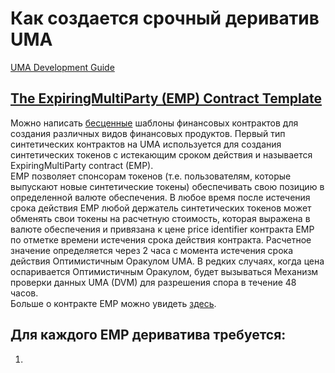 # Как создается срочный дериватив UMA
[UMA Development Guide](https://docs.umaproject.org/build-walkthrough/build-process)
## [The ExpiringMultiParty (EMP) Contract Template](https://docs.umaproject.org/synthetic-tokens/what-are-synthetic-assets#the-expiringmultiparty-emp-contract-template)
Можно написать [бесценные](https://docs.umaproject.org/synthetic-tokens/what-are-synthetic-assets#priceless-synthetic-tokens) шаблоны финансовых контрактов для создания различных видов финансовых продуктов. 
Первый тип синтетических контрактов на UMA используется для создания синтетических токенов с истекающим сроком действия и называется ExpiringMultiParty contract (EMP).<br>
EMP позволяет спонсорам токенов (т.е. пользователям, которые выпускают новые синтетические токены) обеспечивать свою позицию в определенной валюте обеспечения. 
В любое время после истечения срока действия EMP любой держатель синтетических токенов может обменять свои токены на расчетную стоимость, 
которая выражена в валюте обеспечения и привязана к цене price identifier контракта EMP по отметке времени истечения срока действия контракта. 
Расчетное значение определяется через 2 часа с момента истечения срока действия Оптимистичным Оракулом UMA. 
В редких случаях, когда цена оспаривается Оптимистичным Оракулом, будет вызываться Механизм проверки данных UMA (DVM) для разрешения спора в течение 48 часов.<br>
Больше о контракте EMP можно увидеть [здесь](https://docs.umaproject.org/synthetic-tokens/expiring-synthetic-tokens).<br>
## Для каждого EMP дериватива требуется:
1)
